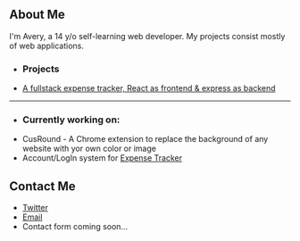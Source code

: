 ## About Me
I'm Avery, a 14 y/o self-learning web developer. My projects consist mostly of web applications.

* ### Projects
 - [A fullstack expense tracker, React as frontend & express as backend](https://github.com/averynova/expense-tracker)
---
* ### Currently working on:

 - CusRound - A Chrome extension to replace the background of any website with yor own color or image
 - Account/LogIn system for [Expense Tracker](https://github.com/averynova/expense-tracker)

## Contact Me

 - [Twitter](https://twitter.com/averyn0va)
 - [Email](mailto:"devaverynova@gmail.com")
 - Contact form coming soon...
